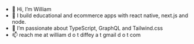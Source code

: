 - 👋 Hi, I’m William
- 👀 I build educational and ecommerce apps with react native, next.js and node.
- 🌱 I’m passionate about TypeScript, GraphQL and Tailwind.css
- 📫 reach me at william d o t diffey a t gmail d o t com
